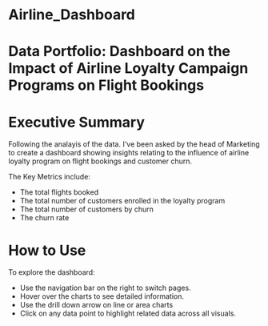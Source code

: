 # Airline_Dashboard
# Data Portfolio: Dashboard on the Impact of Airline Loyalty Campaign Programs on Flight Bookings


# Executive Summary

Following the analayis of the data. I've been asked by the head of Marketing to create a dashboard showing insights relating to the influence of airline loyalty program on flight bookings and customer churn.

The Key Metrics include:
- The total flights booked
- The total number of customers enrolled in the loyalty program
- The total number of customers by churn
- The churn rate

# How to Use
To explore the dashboard:

- Use the navigation bar on the right to switch pages.
- Hover over the charts to see detailed information.
- Use the drill down arrow on line or area charts
- Click on any data point to highlight related data across all visuals.



